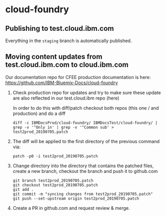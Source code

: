 # cloud-foundry

## Publishing to test.cloud.ibm.com

Everything in the `staging` branch is automatically published.

## Moving content updates from test.cloud.ibm.com to cloud.ibm.com

Our documentation repo for CFEE production documentation is here:
https://github.com/IBM-Bluemix-Docs/cloud-foundry

1. Check production repo for updates and try to make sure these update are also reflected in our test.cloud.ibm repo (here)

   In order to do this with diff/patch checkout both repos (this one / and production) and do a diff

    `diff -c IBMDocsProd/cloud-foundry/ IBMDocsTest/cloud-foundry/ | grep -v '^Only in' | grep -v '^Common sub' > test2prod_20190705.patch`
    
1. The diff will be applied to the first directory of the previous command via:

   `patch -p0 -i test2prod_20190705.patch`
   
1. Change directory into the directory that contains the patched files, create a new branch, checkout the branch and push it to github.com

   ```
   git branch test2prod_20190705.patch
   git checkout test2prod_20190705.patch
   git add .
   git commit -m "syncing changes from test2prod_20190705.patch"
   git push --set-upstream origin test2prod_20190705.patch
   ```
   
1. Create a PR in github.com and request review & merge.
